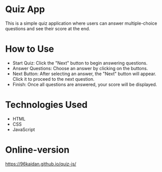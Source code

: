 # Quiz App
This is a simple quiz application where users can answer multiple-choice questions and see their score at the end.

# How to Use
- Start Quiz: Click the "Next" button to begin answering questions.
- Answer Questions: Choose an answer by clicking on the buttons.
- Next Button: After selecting an answer, the "Next" button will appear. Click it to proceed to the next question.
- Finish: Once all questions are answered, your score will be displayed.
# Technologies Used
- HTML
- CSS
- JavaScript

# Online-version
https://96kaidan.github.io/quiz-js/
